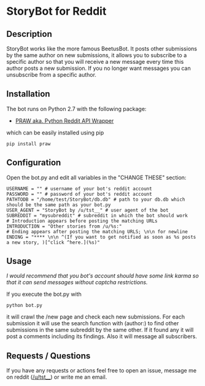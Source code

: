 # StoryBot for Reddit

## Description

StoryBot works like the more famous BeetusBot. It posts other submissions by the same author on new submissions,
 it allows you to subscribe to a specific author so that you will receive a new message every time this author posts a new submission. If you no longer want messages you can unsubscribe from a specific author.

## Installation

The bot runs on Python 2.7 with the following package:

* [PRAW aka. Python Reddit API Wrapper](https://github.com/praw-dev/praw)

which can be easily installed using pip

    pip install praw


## Configuration

Open the bot.py and edit all variables in the "CHANGE THESE" section: 

    USERNAME = "" # username of your bot's reddit account
    PASSWORD = "" # password of your bot's reddit account
    PATHTODB = "/home/test/StoryBot/db.db" # path to your db.db which should be the same path as your bot.py
    USER_AGENT = "StoryBot by /u/tst__" # user agent of the bot
    SUBREDDIT = "mysubreddit" # subreddit in which the bot should work
    # Introduction appears before posting the matching URLs
    INTRODUCTION = "Other stories from /u/%s:"
    # Ending appears after posting the matching URLS; \n\n for newline
    ENDING = "**** \n\n ^(If you want to get notified as soon as %s posts a new story, )[^click ^here.](%s)"  

## Usage

*I would recommend that you bot's account should have some link karma so that it can send messages without captcha restrictions.*

If you execute the bot.py with

    python bot.py

it will crawl the /new page and check each new submissions. For each submission it will use the search function with (author:) to find other submissions in the same subreddit by the same other. If it found any it will post a comments including its findings. Also it will message all subscribers. 

## Requests / Questions

If you have any requests or actions feel free to open an issue, message me on reddit ([/u/tst__](http://www.reddit.com/message/compose/?to=tst__)) or write me an email.
